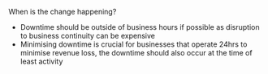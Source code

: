 When is the change happening?
 - Downtime should be outside of business hours if possible as disruption to business continuity can be expensive
 - Minimising downtime is crucial for businesses that operate 24hrs to minimise revenue loss, the downtime should also occur at the time of least activity